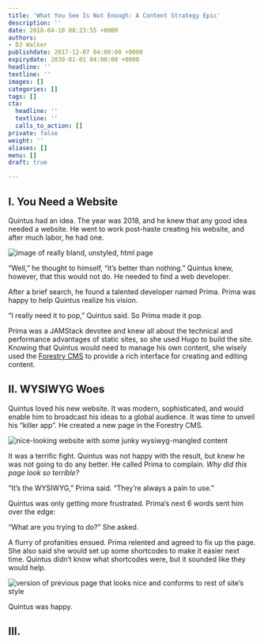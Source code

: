 ```yaml
---
title: 'What You See Is Not Enough: A Content Strategy Epic'
description: ''
date: 2018-04-10 08:23:55 +0000
authors:
- DJ Walker
publishdate: 2017-12-07 04:00:00 +0000
expirydate: 2030-01-01 04:00:00 +0000
headline: ''
textline: ''
images: []
categories: []
tags: []
cta:
  headline: ''
  textline: ''
  calls_to_action: []
private: false
weight: ''
aliases: []
menu: []
draft: true

---
```

## I. You Need a Website

Quintus had an idea. The year was 2018, and he knew that any good idea needed a website. He went to work post-haste creating his website, and after much labor, he had one.

![image of really bland, unstyled, html page]()

“Well,” he thought to himself, “it’s better than nothing.” Quintus knew, however, that this would not do. He needed to find a web developer.

After a brief search, he found a talented developer named Prima. Prima was happy to help Quintus realize his vision.

“I really need it to pop,” Quintus said. So Prima made it pop.

Prima was a JAMStack devotee and knew all about the technical and performance advantages of static sites, so she used Hugo to build the site. Knowing that Quintus would need to manage his own content, she wisely used the [Forestry CMS](https://forestry.io) to provide a rich interface for creating and editing content.

## II. WYSIWYG Woes

Quintus loved his new website. It was modern, sophisticated, and would enable him to broadcast his ideas to a global audience. It was time to unveil his “killer app”. He created a new page in the Forestry CMS.

![nice-looking website with some junky wysiwyg-mangled content]()

It was a terrific fight. Quintus was not happy with the result, but knew he was not going to do any better. He called Prima to complain. _Why did this page look so terrible?_

“It’s the WYSIWYG,” Prima said. “They’re always a pain to use.”

Quintus was only getting more frustrated. Prima’s next 6 words sent him over the edge:

“What are you trying to do?” She asked.

A flurry of profanities ensued. Prima relented and agreed to fix up the page. She also said she would set up some shortcodes to make it easier next time. Quintus didn’t know what shortcodes were, but it sounded like they would help.

![version of previous page that looks nice and conforms to rest of site’s style]()

Quintus was happy.

## III.
